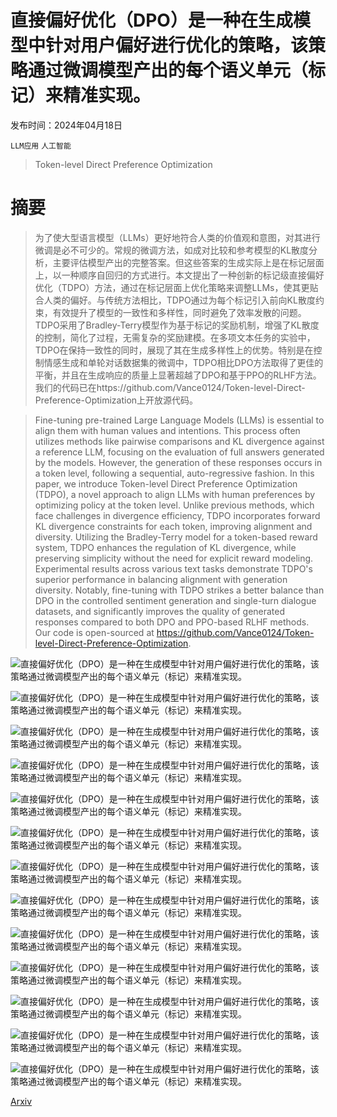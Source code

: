 # 直接偏好优化（DPO）是一种在生成模型中针对用户偏好进行优化的策略，该策略通过微调模型产出的每个语义单元（标记）来精准实现。

发布时间：2024年04月18日

`LLM应用` `人工智能`

> Token-level Direct Preference Optimization

# 摘要

> 为了使大型语言模型（LLMs）更好地符合人类的价值观和意图，对其进行微调是必不可少的。常规的微调方法，如成对比较和参考模型的KL散度分析，主要评估模型产出的完整答案。但这些答案的生成实际上是在标记层面上，以一种顺序自回归的方式进行。本文提出了一种创新的标记级直接偏好优化（TDPO）方法，通过在标记层面上优化策略来调整LLMs，使其更贴合人类的偏好。与传统方法相比，TDPO通过为每个标记引入前向KL散度约束，有效提升了模型的一致性和多样性，同时避免了效率发散的问题。TDPO采用了Bradley-Terry模型作为基于标记的奖励机制，增强了KL散度的控制，简化了过程，无需复杂的奖励建模。在多项文本任务的实验中，TDPO在保持一致性的同时，展现了其在生成多样性上的优势。特别是在控制情感生成和单轮对话数据集的微调中，TDPO相比DPO方法取得了更佳的平衡，并且在生成响应的质量上显著超越了DPO和基于PPO的RLHF方法。我们的代码已在https://github.com/Vance0124/Token-level-Direct-Preference-Optimization上开放源代码。

> Fine-tuning pre-trained Large Language Models (LLMs) is essential to align them with human values and intentions. This process often utilizes methods like pairwise comparisons and KL divergence against a reference LLM, focusing on the evaluation of full answers generated by the models. However, the generation of these responses occurs in a token level, following a sequential, auto-regressive fashion. In this paper, we introduce Token-level Direct Preference Optimization (TDPO), a novel approach to align LLMs with human preferences by optimizing policy at the token level. Unlike previous methods, which face challenges in divergence efficiency, TDPO incorporates forward KL divergence constraints for each token, improving alignment and diversity. Utilizing the Bradley-Terry model for a token-based reward system, TDPO enhances the regulation of KL divergence, while preserving simplicity without the need for explicit reward modeling. Experimental results across various text tasks demonstrate TDPO's superior performance in balancing alignment with generation diversity. Notably, fine-tuning with TDPO strikes a better balance than DPO in the controlled sentiment generation and single-turn dialogue datasets, and significantly improves the quality of generated responses compared to both DPO and PPO-based RLHF methods. Our code is open-sourced at https://github.com/Vance0124/Token-level-Direct-Preference-Optimization.

![直接偏好优化（DPO）是一种在生成模型中针对用户偏好进行优化的策略，该策略通过微调模型产出的每个语义单元（标记）来精准实现。](../../../paper_images/2404.11999/x1.png)

![直接偏好优化（DPO）是一种在生成模型中针对用户偏好进行优化的策略，该策略通过微调模型产出的每个语义单元（标记）来精准实现。](../../../paper_images/2404.11999/x2.png)

![直接偏好优化（DPO）是一种在生成模型中针对用户偏好进行优化的策略，该策略通过微调模型产出的每个语义单元（标记）来精准实现。](../../../paper_images/2404.11999/x3.png)

![直接偏好优化（DPO）是一种在生成模型中针对用户偏好进行优化的策略，该策略通过微调模型产出的每个语义单元（标记）来精准实现。](../../../paper_images/2404.11999/x4.png)

![直接偏好优化（DPO）是一种在生成模型中针对用户偏好进行优化的策略，该策略通过微调模型产出的每个语义单元（标记）来精准实现。](../../../paper_images/2404.11999/x5.png)

![直接偏好优化（DPO）是一种在生成模型中针对用户偏好进行优化的策略，该策略通过微调模型产出的每个语义单元（标记）来精准实现。](../../../paper_images/2404.11999/x6.png)

![直接偏好优化（DPO）是一种在生成模型中针对用户偏好进行优化的策略，该策略通过微调模型产出的每个语义单元（标记）来精准实现。](../../../paper_images/2404.11999/x7.png)

![直接偏好优化（DPO）是一种在生成模型中针对用户偏好进行优化的策略，该策略通过微调模型产出的每个语义单元（标记）来精准实现。](../../../paper_images/2404.11999/x8.png)

![直接偏好优化（DPO）是一种在生成模型中针对用户偏好进行优化的策略，该策略通过微调模型产出的每个语义单元（标记）来精准实现。](../../../paper_images/2404.11999/x9.png)

![直接偏好优化（DPO）是一种在生成模型中针对用户偏好进行优化的策略，该策略通过微调模型产出的每个语义单元（标记）来精准实现。](../../../paper_images/2404.11999/x10.png)

![直接偏好优化（DPO）是一种在生成模型中针对用户偏好进行优化的策略，该策略通过微调模型产出的每个语义单元（标记）来精准实现。](../../../paper_images/2404.11999/x11.png)

![直接偏好优化（DPO）是一种在生成模型中针对用户偏好进行优化的策略，该策略通过微调模型产出的每个语义单元（标记）来精准实现。](../../../paper_images/2404.11999/x12.png)

![直接偏好优化（DPO）是一种在生成模型中针对用户偏好进行优化的策略，该策略通过微调模型产出的每个语义单元（标记）来精准实现。](../../../paper_images/2404.11999/x13.png)

[Arxiv](https://arxiv.org/abs/2404.11999)